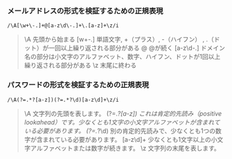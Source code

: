 ### メールアドレスの形式を検証するための正規表現
`/\A[\w+\-.]+@[a-z\d\-.]+\.[a-z]+\z/i`
>\A
先頭から始まる
>[w+\-.]
単語文字, +（プラス）, -（ハイフン） , .（ドット）が一回以上繰り返される部分がある
>@
@が続く
>[a-z\d\-.]
ドメイン名の部分は小文字のアルファベット、数字、ハイフン、ドットが1回以上繰り返される部分がある
>\z
末尾に終わる

### パスワードの形式を検証するための正規表現
`/\A(?=.*?[a-z])(?=.*?\d)[a-z\d]+\z/i`
>\A
文字列の先頭を表します。
>(?=.*?[a-z])
これは肯定的先読み（positive lookahead）です。少なくとも1文字の小文字アルファベットが含まれている必要があります。
>(?=.*?\d)
別の肯定的先読みで、少なくとも1つの数字が含まれている必要があります。
>[a-z\d]+
少なくとも1文字以上の小文字アルファベットまたは数字が続きます。
>\z
文字列の末尾を表します。